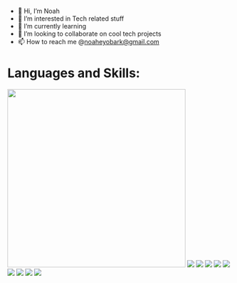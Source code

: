 - 👋 Hi, I’m Noah
- 👀 I’m interested in Tech related stuff
- 🌱 I’m currently learning
- 💞️ I’m looking to collaborate on cool tech projects
- 📫 How to reach me @noaheyobark@gmail.com

<h1>Languages and Skills: </h1>

<img src="https://upload.wikimedia.org/wikipedia/commons/thumb/6/61/HTML5_logo_and_wordmark.svg/1200px-HTML5_logo_and_wordmark.svg.png" style="height: 10vh">
<img src="https://63798421/205072852-73138774-edb8-418d-92c8-d4e3c173999f.png">
<img src="https://63798421/205072891-e1513ee1-839e-4ff1-a33f-49119c8966db.png">
<img src="https://63798421/205073008-6e5f100c-06e6-4f67-a2d1-370ba48820c1.png">
<img src="https://63798421/205073082-d9ff80fd-d6df-412f-a2d0-58ab714fa525.png">
<img src="https://63798421/205073194-42186903-6faa-46ae-aabf-2937be9f5fc0.png">
<img src="https://63798421/205073323-897457b0-d2c9-44ef-a487-c4da8adae0f9.png">
<img src="https://63798421/205073532-8a2981f1-0a7e-496c-97de-7673cd1e3032.png">
<img src="https://63798421/205073594-dfd39f65-a033-41c4-8ffe-36cf82c7cec0.png">
<img src="https://63798421/205074365-d7209967-27ec-425a-ba82-504fc40098a7.png">



<!---
1noahark/1noahark is a ✨ special ✨ repository because its `README.md` (this file) appears on your GitHub profile.
You can click the Preview link to take a look at your changes.
--->
